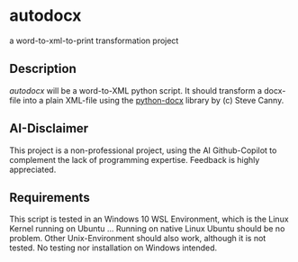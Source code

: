# autodocx
a word-to-xml-to-print transformation project

## Description
*autodocx* will be a word-to-XML python script. It should transform a docx-file into a plain XML-file using the [python-docx](https://github.com/python-openxml/python-docx) library by (c) Steve Canny.

## AI-Disclaimer
This project is a non-professional project, using the AI Github-Copilot to complement the lack of programming expertise. Feedback is highly appreciated.

## Requirements
This script is tested in an Windows 10 WSL Environment, which is the Linux Kernel running on Ubuntu ... Running on native Linux Ubuntu should be no problem. Other Unix-Environment should also work, although it is not tested. No testing nor installation on Windows intended. 
